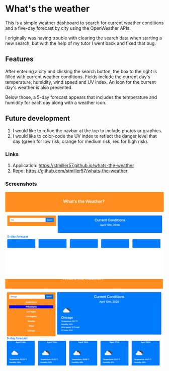 # What's the weather

This is a simple weather dashboard to search for current weather conditions and a five-day forecast by city using the OpenWeather APIs.

I originally was having trouble with clearing the search data when starting a new search, but with the help of my tutor I went back and fixed that bug. 

## Features
After entering a city and clicking the search button, the box to the right is filled with current weather conditions. Fields include the current day's temperature, humidity, wind speed and UV index. An icon for the current day's weather is also presented.

Below those, a 5-day forecast appears that includes the temperature and humidity for each day along with a weather icon.

## Future development
1. I would like to refine the navbar at the top to include photos or graphics.
2. I would like to color-code the UV index to reflect the danger level that day (green for low risk, orange for medium risk, red for high risk).

### Links
1. Application: https://stmiller57.github.io/whats-the-weather
2. Repo: https://github.com/stmiller57/whats-the-weather


### Screenshots
![ScreenShot](https://raw.githubusercontent.com/stmiller57/whats-the-weather/master/assets/Blank%20search%20screen.png)
![ScreenShot](https://raw.githubusercontent.com/stmiller57/whats-the-weather/master/assets/Multiple%20cities.png)
